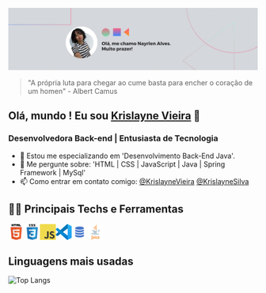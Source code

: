 ![You banner here!](https://github.com/Nayrlen/Nayrlen/blob/main/imagens/banner-readme-templates.jpg) 

[comment]: <> (i create my banner in Canva editor for free.)

> "A própria luta para chegar ao cume basta para encher o coração de um homen" - Albert Camus

## Olá, mundo ! Eu sou [Krislayne Vieira](https://github.com/KrislayneVieira) 👋

### Desenvolvedora Back-end | Entusiasta de Tecnologia

- 🌱 Estou me especializando em 'Desenvolvimento Back-End Java'.
- 💬 Me pergunte sobre: 'HTML | CSS | JavaScript | Java | Spring Framework | MySql'
- 📫 Como entrar em contato comigo: [@KrislayneVieira](https://www.linkedin.com/in/krislayne-vieira) [@KrislayneSilva](https://mail.google.com/mail/u/0/?tab=rm&ogbl#inbox)


## 👨‍💻 Principais Techs e Ferramentas

[comment]: <> (Here you will change the badges with you favorite languages, tools and skills. Change the reference in the final url: '/html/html.png' for example.)

<img align="left" alt="HTML5" height="32" width="32" src="https://raw.githubusercontent.com/github/explore/80688e429a7d4ef2fca1e82350fe8e3517d3494d/topics/html/html.png" />
<img align="left" alt="CSS3" height="32" width="32" src="https://raw.githubusercontent.com/github/explore/80688e429a7d4ef2fca1e82350fe8e3517d3494d/topics/css/css.png" />
<img align="left" alt="JS"height="32" width="32" src="https://raw.githubusercontent.com/github/explore/80688e429a7d4ef2fca1e82350fe8e3517d3494d/topics/javascript/javascript.png" />
<img align="left" alt="VS Code"height="32" width="32" src="https://raw.githubusercontent.com/github/explore/80688e429a7d4ef2fca1e82350fe8e3517d3494d/topics/visual-studio-code/visual-studio-code.png" />
<img align="left" alt="SQL"height="32" width="32" src="https://raw.githubusercontent.com/github/explore/80688e429a7d4ef2fca1e82350fe8e3517d3494d/topics/sql/sql.png" />
<img align="left" alt="Dart"height="32" width="32" src="https://raw.githubusercontent.com/github/explore/80688e429a7d4ef2fca1e82350fe8e3517d3494d/topics/java/java.png"/>

<br>
<br/>

## Linguagens mais usadas

![Top Langs](https://github-readme-stats-git-masterrstaa-rickstaa.vercel.app/api/top-langs/?username=nayscript&layout=compact&bg_color=000000&border_color=000&title_color=D4D7DC&text_color=D4D7DC)
